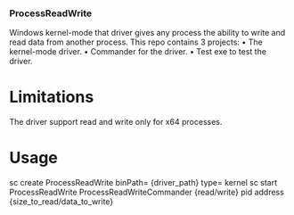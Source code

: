 ### ProcessReadWrite

Windows kernel-mode that driver gives any process the ability to write and read data from another process.
This repo contains 3 projects:
•	The kernel-mode driver.
•	Commander for the driver.
•	Test exe to test the driver.


# Limitations
The driver support read and write only for x64 processes.

# Usage
sc create ProcessReadWrite binPath= {driver_path} type= kernel
sc start ProcessReadWrite
ProcessReadWriteCommander {read/write} pid address {size_to_read/data_to_write}
